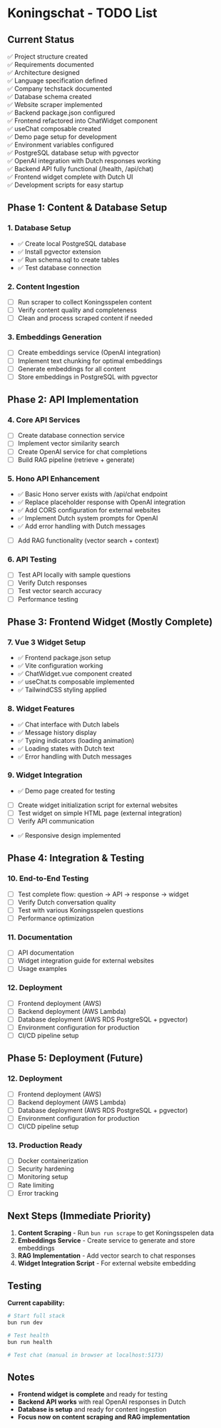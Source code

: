# Koningschat - TODO List

## Current Status
✅ Project structure created  
✅ Requirements documented  
✅ Architecture designed  
✅ Language specification defined  
✅ Company techstack documented  
✅ Database schema created  
✅ Website scraper implemented  
✅ Backend package.json configured  
✅ Frontend refactored into ChatWidget component  
✅ useChat composable created  
✅ Demo page setup for development  
✅ Environment variables configured  
✅ PostgreSQL database setup with pgvector  
✅ OpenAI integration with Dutch responses working  
✅ Backend API fully functional (/health, /api/chat)  
✅ Frontend widget complete with Dutch UI  
✅ Development scripts for easy startup  

## Phase 1: Content & Database Setup

### 1. Database Setup
- ✅ Create local PostgreSQL database
- ✅ Install pgvector extension
- ✅ Run schema.sql to create tables
- ✅ Test database connection

### 2. Content Ingestion
- [ ] Run scraper to collect Koningsspelen content
- [ ] Verify content quality and completeness
- [ ] Clean and process scraped content if needed

### 3. Embeddings Generation
- [ ] Create embeddings service (OpenAI integration)
- [ ] Implement text chunking for optimal embeddings
- [ ] Generate embeddings for all content
- [ ] Store embeddings in PostgreSQL with pgvector

## Phase 2: API Implementation

### 4. Core API Services
- [ ] Create database connection service
- [ ] Implement vector similarity search
- [ ] Create OpenAI service for chat completions
- [ ] Build RAG pipeline (retrieve + generate)

### 5. Hono API Enhancement
- ✅ Basic Hono server exists with /api/chat endpoint
- ✅ Replace placeholder response with OpenAI integration
- ✅ Add CORS configuration for external websites
- ✅ Implement Dutch system prompts for OpenAI
- ✅ Add error handling with Dutch messages
- [ ] Add RAG functionality (vector search + context)

### 6. API Testing
- [ ] Test API locally with sample questions
- [ ] Verify Dutch responses
- [ ] Test vector search accuracy
- [ ] Performance testing

## Phase 3: Frontend Widget (Mostly Complete)

### 7. Vue 3 Widget Setup
- ✅ Frontend package.json setup
- ✅ Vite configuration working
- ✅ ChatWidget.vue component created
- ✅ useChat.ts composable implemented
- ✅ TailwindCSS styling applied

### 8. Widget Features
- ✅ Chat interface with Dutch labels
- ✅ Message history display
- ✅ Typing indicators (loading animation)
- ✅ Loading states with Dutch text
- ✅ Error handling with Dutch messages

### 9. Widget Integration
- ✅ Demo page created for testing
- [ ] Create widget initialization script for external websites
- [ ] Test widget on simple HTML page (external integration)
- [ ] Verify API communication
- ✅ Responsive design implemented

## Phase 4: Integration & Testing

### 10. End-to-End Testing
- [ ] Test complete flow: question → API → response → widget
- [ ] Verify Dutch conversation quality
- [ ] Test with various Koningsspelen questions
- [ ] Performance optimization

### 11. Documentation
- [ ] API documentation
- [ ] Widget integration guide for external websites
- [ ] Usage examples

### 12. Deployment
- [ ] Frontend deployment (AWS)
- [ ] Backend deployment (AWS Lambda)
- [ ] Database deployment (AWS RDS PostgreSQL + pgvector)
- [ ] Environment configuration for production
- [ ] CI/CD pipeline setup

## Phase 5: Deployment (Future)

### 12. Deployment
- [ ] Frontend deployment (AWS)
- [ ] Backend deployment (AWS Lambda)
- [ ] Database deployment (AWS RDS PostgreSQL + pgvector)
- [ ] Environment configuration for production
- [ ] CI/CD pipeline setup

### 13. Production Ready
- [ ] Docker containerization
- [ ] Security hardening
- [ ] Monitoring setup
- [ ] Rate limiting
- [ ] Error tracking

## Next Steps (Immediate Priority)

1. **Content Scraping** - Run `bun run scrape` to get Koningsspelen data
2. **Embeddings Service** - Create service to generate and store embeddings  
3. **RAG Implementation** - Add vector search to chat responses
4. **Widget Integration Script** - For external website embedding

## Testing

**Current capability:**
```bash
# Start full stack
bun run dev

# Test health
bun run health

# Test chat (manual in browser at localhost:5173)
```

## Notes

- **Frontend widget is complete** and ready for testing
- **Backend API works** with real OpenAI responses in Dutch
- **Database is setup** and ready for content ingestion
- **Focus now on content scraping and RAG implementation**
